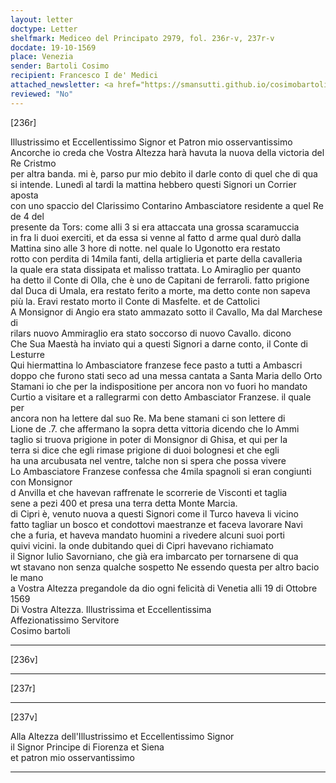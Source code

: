 ```yaml
---
layout: letter
doctype: Letter
shelfmark: Mediceo del Principato 2979, fol. 236r-v, 237r-v
docdate: 19-10-1569
place: Venezia
sender: Bartoli Cosimo
recipient: Francesco I de' Medici
attached_newsletter: <a href="https://smansutti.github.io/cosimobartoli/texts/3080_160/">3080_160</a>
reviewed: "No"
---
```


[236r]  
  
  
Illustrissimo et Eccellentissimo Signor et Patron mio osservantissimo  
Ancorche io creda che Vostra Altezza harà havuta la nuova della victoria del Re Cristmo  
per altra banda. mi è, parso pur mio debito il darle conto di quel che di qua  
si intende. Lunedì al tardi la mattina hebbero questi Signori un Corrier aposta  
con uno spaccio del Clarissimo Contarino Ambasciatore residente a quel Re de 4 del  
presente da Tors: come alli 3 si era attaccata una grossa scaramuccia  
in fra li duoi exerciti, et da essa si venne al fatto d arme qual durò dalla  
Mattina sino alle 3 hore di notte. nel quale lo Ugonotto era restato  
rotto con perdita di 14mila fanti, della artiglieria et parte della cavalleria  
la quale era stata dissipata et malisso trattata. Lo Amiraglio per quanto  
ha detto il Conte di Olla, che è uno de Capitani de ferraroli. fatto prigione  
dal Duca di Umala, era restato ferito a morte, ma detto conte non sapeva  
più la. Eravi restato morto il Conte di Masfelte. et de Cattolici  
A Monsignor di Angio era stato ammazato sotto il Cavallo, Ma dal Marchese di  
rilars nuovo Ammiraglio era stato soccorso di nuovo Cavallo. dicono  
Che Sua Maestà ha inviato qui a questi Signori a darne conto, il Conte di Lesturre  
Qui hiermattina lo Ambasciatore franzese fece pasto a tutti a Ambascri  
doppo che furono stati seco ad una messa cantata a Santa Maria dello Orto  
Stamani io che per la indispositione per ancora non vo fuori ho mandato  
Curtio a visitare et a rallegrarmi con detto Ambasciator Franzese. il quale per  
ancora non ha lettere dal suo Re. Ma bene stamani ci son lettere di  
Lione de .7. che affermano la sopra detta vittoria dicendo che lo Ammi  
taglio si truova prigione in poter di Monsignor di Ghisa, et qui per la  
terra si dice che egli rimase prigione di duoi bolognesi et che egli  
ha una arcubusata nel ventre, talche non si spera che possa vivere  
Lo Ambasciatore Franzese confessa che 4mila spagnoli si eran congiunti con Monsignor  
d Anvilla et che havevan raffrenate le scorrerie de Visconti et taglia  
sene a pezi 400 et presa una terra detta Monte Marcia.  
di Cipri è, venuto nuova a questi Signori come il Turco haveva li vicino  
fatto tagliar un bosco et condottovi maestranze et faceva lavorare Navi  
che a furia, et haveva mandato huomini a rivedere alcuni suoi porti  
quivi vicini. la onde dubitando quei di Cipri havevano richiamato  
il Signor Iulio Savorniano, che già era imbarcato per tornarsene di qua  
wt stavano non senza qualche sospetto Ne essendo questa per altro bacio le mano  
a Vostra Altezza pregandole da dio ogni felicità di Venetia alli 19 di Ottobre 1569  
Di Vostra Altezza. Illustrissima et Eccellentissima  
Affezionatissimo Servitore  
Cosimo bartoli  
  
---  

[236v]  
  
  
  
---  

[237r]  
  
  
  
---  

[237v]  
  
  
Alla Altezza dell'Illustrissimo et Eccellentissimo Signor  
il Signor Principe di Fiorenza et Siena  
et patron mio osservantissimo  
  
---  

